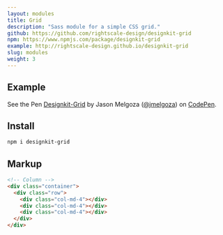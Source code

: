```yaml
---
layout: modules
title: Grid
description: "Sass module for a simple CSS grid."
github: https://github.com/rightscale-design/designkit-grid
npm: https://www.npmjs.com/package/designkit-grid
example: http://rightscale-design.github.io/designkit-grid
slug: modules
weight: 3
---
```


## Example

<p data-height="265" data-theme-id="light" data-slug-hash="LNKaMr" data-default-tab="result" data-user="jmelgoza" data-embed-version="2" class="codepen">See the Pen <a href="http://codepen.io/jmelgoza/pen/LNKaMr/">Designkit-Grid</a> by Jason Melgoza (<a href="http://codepen.io/jmelgoza">@jmelgoza</a>) on <a href="http://codepen.io">CodePen</a>.</p>
<script async src="//assets.codepen.io/assets/embed/ei.js"></script>

## Install

```bash
npm i designkit-grid
```

## Markup

```html
<!-- Column -->
<div class="container">
  <div class="row">
    <div class="col-md-4"></div>
    <div class="col-md-4"></div>
    <div class="col-md-4"></div>
  </div>
</div>
```
